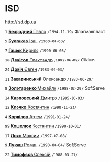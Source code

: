 # ISD

http://isd.dp.ua

`1` [**Безродний** Павло](/players/bezrodnyi.pavlo.19941119.jpg) `/1994-11-19/` Флагманпласт

`5` [**Булгаков** Іван](/players/bulhakov.ivan.19880803.jpg) `/1988-08-03/`

`7` [**Гашок** Кирило](/players/gashok.kyrylo.19900605.jpg) `/1990-06-05/`

`10` [**Денісов** Олександр](/players/denysov.oleksandr.19920608.jpg) `/1992-06-08/` Ciklum

`24` [**Доніч** Євген](/players/donich.ievgen.19830903.jpg) `/1983-09-03/`

`11` [**Заваринський** Олександр](/players/zavarynskyi.oleksanr.19830629.jpg) `/1983-06-29/`

`8` [**Золотаренко** Михайло](/players/zolotarenko.mykhailo.19880229.jpg) `/1988-02-29/` SoftServe

`14` [**Карповський** Дмитро](/players/karpovskyi.dmytro.19951003.jpg) `/1995-10-03/`

`12` [**Клочко** Костянтин](/players/klochko.kostiantyn.19901123.jpg) `/1990-11-23/`

`4` [**Корнілов** Артем](/players/kornilov.artem.19910124.jpg) `/1991-01-24/`

`99` [**Кошелюк** Костянтин](/players/kosheliuk.kostiantyn.19901001.jpg) `/1990-10-01/`

`17` [**Лоян** Максим](/players/loian.maksym.19970708.jpg) `/1997-07-08/`

`9` [**Лукаш** Роман](/players/lukash.roman.19900804.jpg) `/1990-08-04/` SoftServe

`22` [**Тимофєєв** Олексій](/players/tymofieiev.oleksii.19880321.jpg) `/1988-03-21/`
